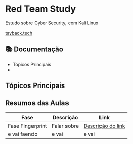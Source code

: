 # Red Team Study

Estudo sobre Cyber Security, com Kali Linux

[tayback.tech](https://tayback.tech)

## 📚 Documentação

- Tópicos Principais
- 

## Tópicos Principais

## Resumos das Aulas

|Fase | Descrição | Link|
|-------|---------|------|
|Fase Fingerprint| Falar sobre |[Descrição do link ](link)|
|e vai faendo| e vai| e vai
